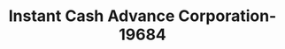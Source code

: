 ---
f_zip-code: 48043
f_state-code: MI
title: Instant Cash Advance Corporation-19684
f_phone: 586-464-1111
f_city-only: Mount Clemens
f_address: 33 Church Street Mount Clemens
f_location-unique-id: '19684'
slug: instant-cash-advance-corporation-19684
updated-on: '2024-05-30T13:46:58.046Z'
created-on: '2024-05-30T13:36:59.803Z'
published-on: '2024-05-30T13:54:32.469Z'
f_city-state: cms/city/mount-clemens-mi.md
f_company: cms/company/instant-cash-advance-corporation.md
f_state: cms/state/michigan.md
layout: '[payday-loan].html'
tags: payday-loan
---